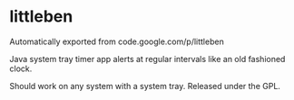 # littleben
Automatically exported from code.google.com/p/littleben

Java system tray timer app alerts at regular intervals like an old fashioned clock.

Should work on any system with a system tray. Released under the GPL.
